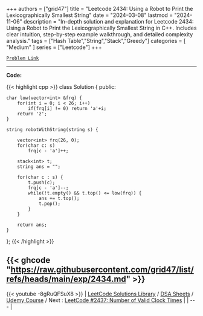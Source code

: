 
+++
authors = ["grid47"]
title = "Leetcode 2434: Using a Robot to Print the Lexicographically Smallest String"
date = "2024-03-08"
lastmod = "2024-11-06"
description = "In-depth solution and explanation for Leetcode 2434: Using a Robot to Print the Lexicographically Smallest String in C++. Includes clear intuition, step-by-step example walkthrough, and detailed complexity analysis."
tags = ["Hash Table","String","Stack","Greedy"]
categories = [
    "Medium"
]
series = ["Leetcode"]
+++



[`Problem Link`](https://leetcode.com/problems/using-a-robot-to-print-the-lexicographically-smallest-string/description/)

---
**Code:**

{{< highlight cpp >}}
class Solution {
public:
    
    char low(vector<int> &frq) {
        for(int i = 0; i < 26; i++)
            if(frq[i] != 0) return 'a'+i;
        return 'z';
    }
    
    string robotWithString(string s) {
        
        vector<int> frq(26, 0);
        for(char c: s)
            frq[c - 'a']++;
        
        stack<int> t;
        string ans = "";
        
        for(char c : s) {
            t.push(c);
            frq[c - 'a']--;
            while(!t.empty() && t.top() <= low(frq)) {
                ans += t.top();
                t.pop();
            }
        }
        
        return ans;
    }
};
{{< /highlight >}}

{{< ghcode "https://raw.githubusercontent.com/grid47/list/refs/heads/main/exp/2434.md" >}}
---
{{< youtube -8gRuQFSuX8 >}}
| [LeetCode Solutions Library](https://grid47.xyz/leetcode/) / [DSA Sheets](https://grid47.xyz/sheets/) / [Udemy Course](https://grid47.xyz/courses/) / Next : [LeetCode #2437: Number of Valid Clock Times](https://grid47.xyz/posts/leetcode-2437-number-of-valid-clock-times-solution/) |
| --- |
